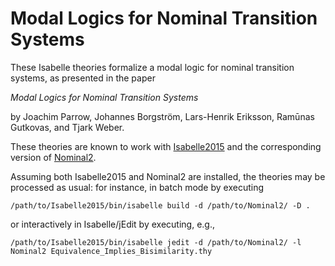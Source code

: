 # Modal Logics for Nominal Transition Systems

These Isabelle theories formalize a modal logic for nominal transition
systems, as presented in the paper

  *Modal Logics for Nominal Transition Systems*

by Joachim Parrow, Johannes Borgström, Lars-Henrik Eriksson,
Ram&#363;nas Gutkovas, and Tjark Weber.

These theories are known to work with
[Isabelle2015](https://isabelle.in.tum.de/)
and the corresponding version of
[Nominal2](https://isabelle.in.tum.de/nominal/download.html).

Assuming both Isabelle2015 and Nominal2 are installed, the theories
may be processed as usual: for instance, in batch mode by executing

  `/path/to/Isabelle2015/bin/isabelle build -d /path/to/Nominal2/ -D .`

or interactively in Isabelle/jEdit by executing, e.g.,

  `/path/to/Isabelle2015/bin/isabelle jedit -d /path/to/Nominal2/ -l Nominal2 Equivalence_Implies_Bisimilarity.thy`
